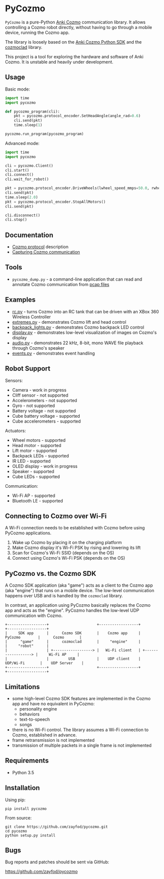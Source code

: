 PyCozmo
=======

`PyCozmo` is a pure-Python [Anki Cozmo](https://anki.com/en-us/cozmo.html) communication library. It allows controlling
a Cozmo robot directly, without having to go through a mobile device, running the Cozmo app.

The library is loosely based on the [Anki Cozmo Python SDK](https://github.com/anki/cozmo-python-sdk) and the
[cozmoclad](https://pypi.org/project/cozmoclad/) library.

This project is a tool for exploring the hardware and software of Anki Cozmo. It is unstable and heavily under
development.


Usage
-----

Basic mode:
```python
import time
import pycozmo

def pycozmo_program(cli):
    pkt = pycozmo.protocol_encoder.SetHeadAngle(angle_rad=0.6)
    cli.send(pkt)
    time.sleep(1)

pycozmo.run_program(pycozmo_program)

```

Advanced mode:
```python
import time
import pycozmo

cli = pycozmo.Client()
cli.start()
cli.connect()
cli.wait_for_robot()

pkt = pycozmo.protocol_encoder.DriveWheels(lwheel_speed_mmps=50.0, rwheel_speed_mmps=50.0) 
cli.send(pkt)
time.sleep(2.0)
pkt = pycozmo.protocol_encoder.StopAllMotors()
cli.send(pkt)

cli.disconnect()
cli.stop()

```


Documentation
-------------

- [Cozmo protocol](docs/protocol.md) description
- [Capturing Cozmo communication](docs/capturing.md)


Tools
-----

- `pycozmo_dump.py` - a command-line application that can read and annotate Cozmo communication from
    [pcap files](https://en.wikipedia.org/wiki/Pcap)


Examples
--------

- [rc.py](examples/rc.py) - turns Cozmo into an RC tank that can be driven with an XBox 360 Wireless Controller
- [extremes.py](examples/extremes.py) - demonstrates Cozmo lift and head control
- [backpack_lights.py](examples/backpack_lights.py) - demonstrates Cozmo backpack LED control
- [display.py](examples/display.py) - demonstrates low-level visualization of images on Cozmo's display
- [audio.py](examples/audio.py) - demonstrates 22 kHz, 8-bit, mono WAVE file playback through Cozmo's speaker 
- [events.py](examples/events.py) - demonstrates event handling 


Robot Support
-------------

Sensors:
- Camera - work in progress
- Cliff sensor - not supported
- Accelerometers - not supported
- Gyro - not supported
- Battery voltage - not supported
- Cube battery voltage - supported
- Cube accelerometers - supported

Actuators:
- Wheel motors - supported
- Head motor - supported
- Lift motor - supported
- Backpack LEDs - supported
- IR LED - supported
- OLED display - work in progress
- Speaker - supported
- Cube LEDs - supported

Communication:
- Wi-Fi AP - supported
- Bluetooth LE - supported


Connecting to Cozmo over Wi-Fi
------------------------------

A Wi-Fi connection needs to be established with Cozmo before using PyCozmo applications.

1. Wake up Cozmo by placing it on the charging platform
2. Make Cozmo display it's Wi-Fi PSK by rising and lowering its lift
3. Scan for Cozmo's Wi-Fi SSID (depends on the OS)
4. Connect using Cozmo's Wi-Fi PSK (depends on the OS)


PyCozmo vs. the Cozmo SDK
-------------------------

A Cozmo SDK application (aka "game") acts as a client to the Cozmo app (aka "engine") that runs on a mobile device.
The low-level communication happens over USB and is handled by the `cozmoclad` library.

In contrast, an application using PyCozmo basically replaces the Cozmo app and acts as the "engine". PyCozmo handles
the low-level UDP communication with Cozmo.
   
```
+------------------+                      +------------------+                      +------------------+
|     SDK app      |      Cozmo SDK       |    Cozmo app     |       PyCozmo        |      Cozmo       |
|      "game"      |      cozmoclad       |     "engine"     |                      |     "robot"      |
|                  | +------------------> |   Wi-Fi client   | +------------------> |     Wi-Fi AP     |
|                  |         USB          |    UDP client    |      UDP/Wi-Fi       |    UDP Server    |
+------------------+                      +------------------+                      +------------------+
```


Limitations
-----------

- some high-level Cozmo SDK features are implemented in the Cozmo app and have no equivalent in PyCozmo:
    - personality engine
    - behaviors
    - text-to-speech
    - songs
- there is no Wi-Fi control. The library assumes a Wi-Fi connection to Cozmo, established in advance.
- frame retransmission is not implemented
- transmission of multiple packets in a single frame is not implemented


Requirements
------------

- Python 3.5


Installation
------------

Using pip:

```
pip install pycozmo
```

From source:

```
git clone https://github.com/zayfod/pycozmo.git
cd pycozmo
python setup.py install
```

 
Bugs
----

Bug reports and patches should be sent via GitHub:

https://github.com/zayfod/pycozmo
